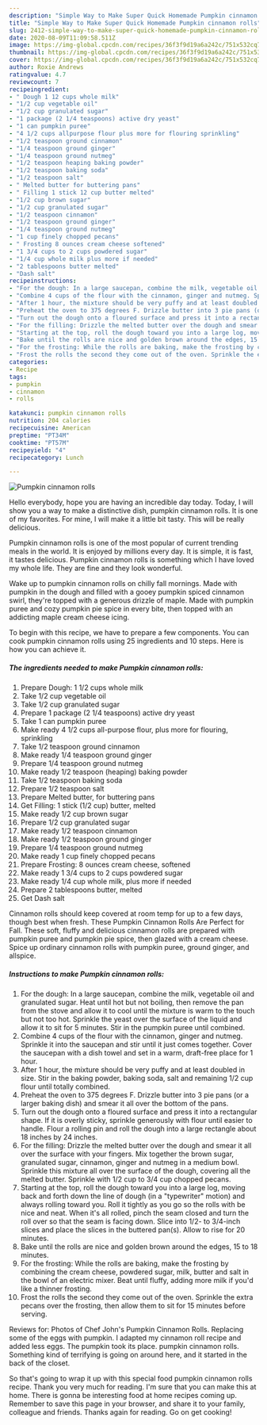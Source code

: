 ```yaml
---
description: "Simple Way to Make Super Quick Homemade Pumpkin cinnamon rolls"
title: "Simple Way to Make Super Quick Homemade Pumpkin cinnamon rolls"
slug: 2412-simple-way-to-make-super-quick-homemade-pumpkin-cinnamon-rolls
date: 2020-08-09T11:09:58.511Z
image: https://img-global.cpcdn.com/recipes/36f3f9d19a6a242c/751x532cq70/pumpkin-cinnamon-rolls-recipe-main-photo.jpg
thumbnail: https://img-global.cpcdn.com/recipes/36f3f9d19a6a242c/751x532cq70/pumpkin-cinnamon-rolls-recipe-main-photo.jpg
cover: https://img-global.cpcdn.com/recipes/36f3f9d19a6a242c/751x532cq70/pumpkin-cinnamon-rolls-recipe-main-photo.jpg
author: Roxie Andrews
ratingvalue: 4.7
reviewcount: 7
recipeingredient:
- " Dough 1 12 cups whole milk"
- "1/2 cup vegetable oil"
- "1/2 cup granulated sugar"
- "1 package (2 1/4 teaspoons) active dry yeast"
- "1 can pumpkin puree"
- "4 1/2 cups allpurpose flour plus more for flouring sprinkling"
- "1/2 teaspoon ground cinnamon"
- "1/4 teaspoon ground ginger"
- "1/4 teaspoon ground nutmeg"
- "1/2 teaspoon heaping baking powder"
- "1/2 teaspoon baking soda"
- "1/2 teaspoon salt"
- " Melted butter for buttering pans"
- " Filling 1 stick 12 cup butter melted"
- "1/2 cup brown sugar"
- "1/2 cup granulated sugar"
- "1/2 teaspoon cinnamon"
- "1/2 teaspoon ground ginger"
- "1/4 teaspoon ground nutmeg"
- "1 cup finely chopped pecans"
- " Frosting 8 ounces cream cheese softened"
- "1 3/4 cups to 2 cups powdered sugar"
- "1/4 cup whole milk plus more if needed"
- "2 tablespoons butter melted"
- "Dash salt"
recipeinstructions:
- "For the dough: In a large saucepan, combine the milk, vegetable oil and granulated sugar. Heat until hot but not boiling, then remove the pan from the stove and allow it to cool until the mixture is warm to the touch but not too hot. Sprinkle the yeast over the surface of the liquid and allow it to sit for 5 minutes. Stir in the pumpkin puree until combined."
- "Combine 4 cups of the flour with the cinnamon, ginger and nutmeg. Sprinkle it into the saucepan and stir until it just comes together. Cover the saucepan with a dish towel and set in a warm, draft-free place for 1 hour."
- "After 1 hour, the mixture should be very puffy and at least doubled in size. Stir in the baking powder, baking soda, salt and remaining 1/2 cup flour until totally combined."
- "Preheat the oven to 375 degrees F. Drizzle butter into 3 pie pans (or a larger baking dish) and smear it all over the bottom of the pans."
- "Turn out the dough onto a floured surface and press it into a rectangular shape. If it is overly sticky, sprinkle generously with flour until easier to handle. Flour a rolling pin and roll the dough into a large rectangle about 18 inches by 24 inches."
- "For the filling: Drizzle the melted butter over the dough and smear it all over the surface with your fingers. Mix together the brown sugar, granulated sugar, cinnamon, ginger and nutmeg in a medium bowl. Sprinkle this mixture all over the surface of the dough, covering all the melted butter. Sprinkle with 1/2 cup to 3/4 cup chopped pecans."
- "Starting at the top, roll the dough toward you into a large log, moving back and forth down the line of dough (in a &#34;typewriter&#34; motion) and always rolling toward you. Roll it tightly as you go so the rolls with be nice and neat. When it&#39;s all rolled, pinch the seam closed and turn the roll over so that the seam is facing down. Slice into 1/2- to 3/4-inch slices and place the slices in the buttered pan(s). Allow to rise for 20 minutes."
- "Bake until the rolls are nice and golden brown around the edges, 15 to 18 minutes."
- "For the frosting: While the rolls are baking, make the frosting by combining the cream cheese, powdered sugar, milk, butter and salt in the bowl of an electric mixer. Beat until fluffy, adding more milk if you&#39;d like a thinner frosting."
- "Frost the rolls the second they come out of the oven. Sprinkle the extra pecans over the frosting, then allow them to sit for 15 minutes before serving."
categories:
- Recipe
tags:
- pumpkin
- cinnamon
- rolls

katakunci: pumpkin cinnamon rolls 
nutrition: 204 calories
recipecuisine: American
preptime: "PT34M"
cooktime: "PT57M"
recipeyield: "4"
recipecategory: Lunch

---
```



![Pumpkin cinnamon rolls](https://img-global.cpcdn.com/recipes/36f3f9d19a6a242c/751x532cq70/pumpkin-cinnamon-rolls-recipe-main-photo.jpg)

Hello everybody, hope you are having an incredible day today. Today, I will show you a way to make a distinctive dish, pumpkin cinnamon rolls. It is one of my favorites. For mine, I will make it a little bit tasty. This will be really delicious.

Pumpkin cinnamon rolls is one of the most popular of current trending meals in the world. It is enjoyed by millions every day. It is simple, it is fast, it tastes delicious. Pumpkin cinnamon rolls is something which I have loved my whole life. They are fine and they look wonderful.

Wake up to pumpkin cinnamon rolls on chilly fall mornings. Made with pumpkin in the dough and filled with a gooey pumpkin spiced cinnamon swirl, they&#39;re topped with a generous drizzle of maple. Made with pumpkin puree and cozy pumpkin pie spice in every bite, then topped with an addicting maple cream cheese icing.


To begin with this recipe, we have to prepare a few components. You can cook pumpkin cinnamon rolls using 25 ingredients and 10 steps. Here is how you can achieve it.

<!--inarticleads1-->

##### The ingredients needed to make Pumpkin cinnamon rolls:

1. Prepare  Dough: 1 1/2 cups whole milk
1. Take 1/2 cup vegetable oil
1. Take 1/2 cup granulated sugar
1. Prepare 1 package (2 1/4 teaspoons) active dry yeast
1. Take 1 can pumpkin puree
1. Make ready 4 1/2 cups all-purpose flour, plus more for flouring, sprinkling
1. Take 1/2 teaspoon ground cinnamon
1. Make ready 1/4 teaspoon ground ginger
1. Prepare 1/4 teaspoon ground nutmeg
1. Make ready 1/2 teaspoon (heaping) baking powder
1. Take 1/2 teaspoon baking soda
1. Prepare 1/2 teaspoon salt
1. Prepare  Melted butter, for buttering pans
1. Get  Filling: 1 stick (1/2 cup) butter, melted
1. Make ready 1/2 cup brown sugar
1. Prepare 1/2 cup granulated sugar
1. Make ready 1/2 teaspoon cinnamon
1. Make ready 1/2 teaspoon ground ginger
1. Prepare 1/4 teaspoon ground nutmeg
1. Make ready 1 cup finely chopped pecans
1. Prepare  Frosting: 8 ounces cream cheese, softened
1. Make ready 1 3/4 cups to 2 cups powdered sugar
1. Make ready 1/4 cup whole milk, plus more if needed
1. Prepare 2 tablespoons butter, melted
1. Get Dash salt


Cinnamon rolls should keep covered at room temp for up to a few days, though best when fresh. These Pumpkin Cinnamon Rolls Are Perfect for Fall. These soft, fluffy and delicious cinnamon rolls are prepared with pumpkin puree and pumpkin pie spice, then glazed with a cream cheese. Spice up ordinary cinnamon rolls with pumpkin puree, ground ginger, and allspice. 

<!--inarticleads2-->

##### Instructions to make Pumpkin cinnamon rolls:

1. For the dough: In a large saucepan, combine the milk, vegetable oil and granulated sugar. Heat until hot but not boiling, then remove the pan from the stove and allow it to cool until the mixture is warm to the touch but not too hot. Sprinkle the yeast over the surface of the liquid and allow it to sit for 5 minutes. Stir in the pumpkin puree until combined.
1. Combine 4 cups of the flour with the cinnamon, ginger and nutmeg. Sprinkle it into the saucepan and stir until it just comes together. Cover the saucepan with a dish towel and set in a warm, draft-free place for 1 hour.
1. After 1 hour, the mixture should be very puffy and at least doubled in size. Stir in the baking powder, baking soda, salt and remaining 1/2 cup flour until totally combined.
1. Preheat the oven to 375 degrees F. Drizzle butter into 3 pie pans (or a larger baking dish) and smear it all over the bottom of the pans.
1. Turn out the dough onto a floured surface and press it into a rectangular shape. If it is overly sticky, sprinkle generously with flour until easier to handle. Flour a rolling pin and roll the dough into a large rectangle about 18 inches by 24 inches.
1. For the filling: Drizzle the melted butter over the dough and smear it all over the surface with your fingers. Mix together the brown sugar, granulated sugar, cinnamon, ginger and nutmeg in a medium bowl. Sprinkle this mixture all over the surface of the dough, covering all the melted butter. Sprinkle with 1/2 cup to 3/4 cup chopped pecans.
1. Starting at the top, roll the dough toward you into a large log, moving back and forth down the line of dough (in a &#34;typewriter&#34; motion) and always rolling toward you. Roll it tightly as you go so the rolls with be nice and neat. When it&#39;s all rolled, pinch the seam closed and turn the roll over so that the seam is facing down. Slice into 1/2- to 3/4-inch slices and place the slices in the buttered pan(s). Allow to rise for 20 minutes.
1. Bake until the rolls are nice and golden brown around the edges, 15 to 18 minutes.
1. For the frosting: While the rolls are baking, make the frosting by combining the cream cheese, powdered sugar, milk, butter and salt in the bowl of an electric mixer. Beat until fluffy, adding more milk if you&#39;d like a thinner frosting.
1. Frost the rolls the second they come out of the oven. Sprinkle the extra pecans over the frosting, then allow them to sit for 15 minutes before serving.


Reviews for: Photos of Chef John&#39;s Pumpkin Cinnamon Rolls. Replacing some of the eggs with pumpkin. I adapted my cinnamon roll recipe and added less eggs. The pumpkin took its place. pumpkin cinnamon rolls. Something kind of terrifying is going on around here, and it started in the back of the closet. 

So that's going to wrap it up with this special food pumpkin cinnamon rolls recipe. Thank you very much for reading. I'm sure that you can make this at home. There is gonna be interesting food at home recipes coming up. Remember to save this page in your browser, and share it to your family, colleague and friends. Thanks again for reading. Go on get cooking!
